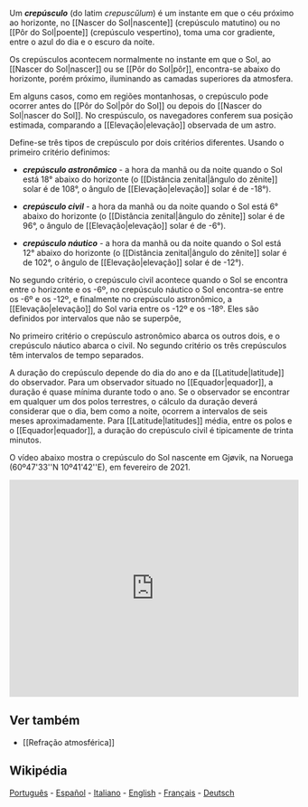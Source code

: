Um ***crepúsculo*** (do latim *crepuscŭlum*) é um instante em que o céu próximo ao horizonte, no [[Nascer do Sol|nascente]] (crepúsculo matutino) ou no [[Pôr do Sol|poente]] (crepúsculo vespertino), toma uma cor gradiente, entre o azul do dia e o escuro da noite.

Os crepúsculos acontecem normalmente no instante em que o Sol, ao [[Nascer do Sol|nascer]] ou se [[Pôr do Sol|pôr]], encontra-se abaixo do horizonte, porém próximo, iluminando as camadas superiores da atmosfera.

Em alguns casos, como em regiões montanhosas, o crepúsculo pode ocorrer antes do [[Pôr do Sol|pôr do Sol]] ou depois do [[Nascer do Sol|nascer do Sol]]. No crespúsculo, os navegadores conferem sua posição estimada, comparando a [[Elevação|elevação]] observada de um astro.

Define-se três tipos de crepúsculo por dois critérios diferentes. Usando o primeiro critério definimos:

* ***crepúsculo astronômico*** - a hora da manhã ou da noite quando o Sol está 18° abaixo do horizonte (o [[Distância zenital|ângulo do zênite]] solar é de 108°, o ângulo de [[Elevação|elevação]] solar é de -18°).

* ***crepúsculo civil*** - a hora da manhã ou da noite quando o Sol está 6° abaixo do horizonte (o [[Distância zenital|ângulo do zênite]] solar é de 96°, o ângulo de [[Elevação|elevação]] solar é de -6°).

* ***crepúsculo náutico*** - a hora da manhã ou da noite quando o Sol está 12° abaixo do horizonte (o [[Distância zenital|ângulo do zênite]] solar é de 102°, o ângulo de [[Elevação|elevação]] solar é de -12°).

No segundo critério, o crepúsculo civil acontece quando o Sol se encontra entre o horizonte e os -6º, no crepúsculo náutico o Sol encontra-se entre os -6º e os -12º, e finalmente no crepúsculo astronômico, a [[Elevação|elevação]] do Sol varia entre os -12º e os -18º. Eles são definidos por intervalos que não se superpõe, 

No primeiro critério o crepúsculo astronômico abarca os outros dois, e o crepúsculo náutico abarca o civil. No segundo critério os três crepúsculos têm intervalos de tempo separados.

A duração do crepúsculo depende do dia do ano e da [[Latitude|latitude]] do observador. Para um observador situado no [[Equador|equador]], a duração é quase mínima durante todo o ano. Se o observador se encontrar em qualquer um dos polos terrestres, o cálculo da duração deverá considerar que o dia, bem como a noite, ocorrem a intervalos de seis meses aproximadamente. Para [[Latitude|latitudes]] média, entre os polos e o [[Equador|equador]], a duração do crepúsculo civil é tipicamente de trinta minutos.

O vídeo abaixo mostra o crepúsculo do Sol nascente em Gjøvik, na Noruega (60º47'33''N 10º41'42''E), em fevereiro de 2021.

<iframe src="https://commons.wikimedia.org/wiki/File:Twilight_and_Sunrise_in_Gj%C3%B8vik_in_February_2021.webm?embedplayer=yes" width="512" height="384" frameborder="0" ></iframe>

## Ver também

* [[Refração atmosférica]]

## Wikipédia

[Português](https://pt.wikipedia.org/wiki/Crep%C3%BAsculo) - [Español](https://es.wikipedia.org/wiki/Crep%C3%BAsculo) - [Italiano](https://it.wikipedia.org/wiki/Crepuscolo) - [English](https://en.wikipedia.org/wiki/Twilight) - [Français](https://fr.wikipedia.org/wiki/Cr%C3%A9puscule) - [Deutsch](https://de.wikipedia.org/wiki/D%C3%A4mmerung)
